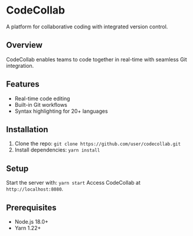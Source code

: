 # CodeCollab
A platform for collaborative coding with integrated version control.
## Overview
CodeCollab enables teams to code together in real-time with seamless Git integration.
## Features
- Real-time code editing
- Built-in Git workflows
- Syntax highlighting for 20+ languages
## Installation
1. Clone the repo: `git clone https://github.com/user/codecollab.git`
2. Install dependencies: `yarn install`
## Setup
Start the server with: `yarn start`
Access CodeCollab at `http://localhost:8080`.
## Prerequisites
- Node.js 18.0+
- Yarn 1.22+

